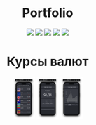 <html>
<head>
<meta name="viewport" content="width=device-width, initial-scale=1.0">
</head>
<body>

<h1 align="center">Portfolio</h1>

<p align="center">
  
  <img src="https://img.shields.io/github/last-commit/dimkagithub/Portfolio/main?style=plastic">
  <img src="https://img.shields.io/github/commit-activity/m/dimkagithub/Portfolio/main?style=plastic">
  <img src="https://img.shields.io/github/directory-file-count/dimkagithub/Portfolio?style=plastic">
  <img src="https://img.shields.io/github/repo-size/dimkagithub/Portfolio?style=plastic">
  <img src="https://img.shields.io/tokei/lines/github/dimkagithub/Portfolio?style=plastic">
  
</p>

<h1 align="center">Курсы валют</h1>
<p align="center">  
  <img src="https://github.com/dimkagithub/Portfolio/raw/main/Applications/Currency/1.png" style="width:10%;">
  <img src="https://github.com/dimkagithub/Portfolio/raw/main/Applications/Currency/2.png" style="width:10%;">
  <img src="https://github.com/dimkagithub/Portfolio/raw/main/Applications/Currency/3.png" style="width:10%;">
</p>

</body>
</html>
